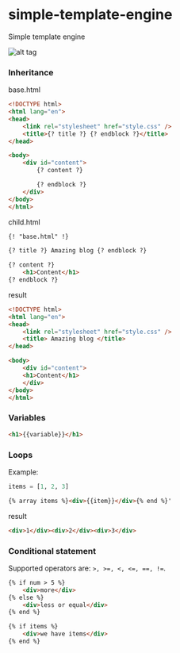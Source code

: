 # simple-template-engine

Simple template engine

![alt tag](https://travis-ci.org/smirnoval/simple-template-engine.svg?branch=master)

### Inheritance

base.html
```html
<!DOCTYPE html>
<html lang="en">
<head>
    <link rel="stylesheet" href="style.css" />
    <title>{? title ?} {? endblock ?}</title>
</head>

<body>
    <div id="content">
        {? content ?}

        {? endblock ?}
    </div>
</body>
</html>
```

child.html
```html
{! "base.html" !}

{? title ?} Amazing blog {? endblock ?}

{? content ?}
    <h1>Content</h1>
{? endblock ?}
```

result
```html
<!DOCTYPE html>
<html lang="en">
<head>
    <link rel="stylesheet" href="style.css" />
    <title> Amazing blog </title>
</head>

<body>
    <div id="content">
    <h1>Content</h1>
    </div>
</body>
</html>
```


### Variables

```html
<h1>{{variable}}</h1>
```

### Loops

Example:

```python
items = [1, 2, 3]
```

```html
{% array items %}<div>{{item}}</div>{% end %}'
```

result
```html
<div>1</div><div>2</div><div>3</div>
```

### Conditional statement

Supported operators are: `>, >=, <, <=, ==, !=`.

```html
{% if num > 5 %}
    <div>more</div>
{% else %}
    <div>less or equal</div>
{% end %}

{% if items %}
    <div>we have items</div>
{% end %}
```